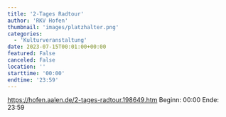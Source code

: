 ```yaml
---
title: '2-Tages Radtour'
author: 'RKV Hofen'
thumbnail: 'images/platzhalter.png'
categories:
  - 'Kulturveranstaltung'
date: 2023-07-15T00:01:00+00:00
featured: False
canceled: False
location: ''
starttime: '00:00'
endtime: '23:59'
---
```

https://hofen.aalen.de/2-tages-radtour.198649.htm
Beginn: 00:00
 Ende: 23:59